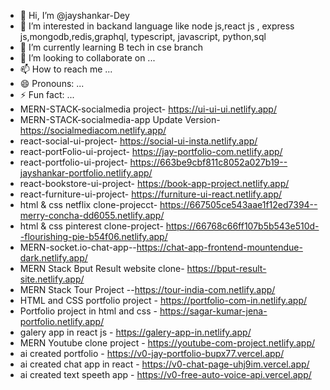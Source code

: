 - 👋 Hi, I’m @jayshankar-Dey
- 👀 I’m interested in backand language like node js,react js , express js,mongodb,redis,graphql, typescript, javascript, python,sql
- 🌱 I’m currently learning B tech in cse branch
- 💞️ I’m looking to collaborate on ...
- 📫 How to reach me ...
- 😄 Pronouns: ...
- ⚡ Fun fact: ...
- MERN-STACK-socialmedia project- https://ui-ui-ui.netlify.app/
- MERN-STACK-socialmedia-app Update Version- https://socialmediacom.netlify.app/
- react-social-ui-project- https://social-ui-insta.netlify.app/
- react-portFolio-ui-project- https://jay-portfolio-com.netlify.app/
- react-portfolio-ui-project- https://663be9cbf811c8052a027b19--jayshankar-portfolio.netlify.app/
- react-bookstore-ui-project- https://book-app-project.netlify.app/
- react-furniture-ui-project- https://furniture-ui-react.netlify.app/
- html & css netflix clone-projecct- https://667505ce543aae1f12ed7394--merry-concha-dd6055.netlify.app/
- html & css pinterest clone-project- https://66768c66ff107b5b543e510d--flourishing-pie-b54f06.netlify.app/
- MERN-socket.io-chat-app--https://chat-app-frontend-mountendue-dark.netlify.app/
- MERN Stack Bput Result website clone- https://bput-result-site.netlify.app/
- MERN Stack Tour Project --https://tour-india-com.netlify.app/
- HTML and CSS portfolio project - https://portfolio-com-in.netlify.app/
- Portfolio project in html and css - https://sagar-kumar-jena-portfolio.netlify.app/
- galery app in react js - https://galery-app-in.netlify.app/
- MERN Youtube clone project - https://youtube-com-project.netlify.app/
- ai created portfolio - https://v0-jay-portfolio-bupx77.vercel.app/
- ai created chat app in react - https://v0-chat-page-uhj9im.vercel.app/
- ai created text speeth app - https://v0-free-auto-voice-api.vercel.app/

<!---
jayshankar-Dey/jayshankar-Dey is a ✨ special ✨ repository because its `README.md` (this file) appears on your GitHub profile.
You can click the Preview link to take a look at your changes.
--->

